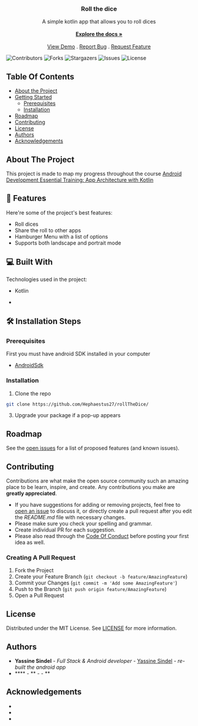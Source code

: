 <p align="center">
  <h3 align="center">Roll the dice</h3>

  <p align="center">
    A simple kotlin app that allows you to roll dices
    <br/>
    <br/>
    <a href="https://github.com/Hephaestus27/rollTheDice"><strong>Explore the docs »</strong></a>
    <br/>
    <br/>
    <a href="https://github.com/Hephaestus27/rollTheDice">View Demo</a>
    .
    <a href="https://github.com/Hephaestus27/rollTheDice/issues">Report Bug</a>
    .
    <a href="https://github.com/Hephaestus27/rollTheDice/issues">Request Feature</a>
  </p>
</p>

![Contributors](https://img.shields.io/github/contributors/Hephaestus27/rollTheDice?color=dark-green) ![Forks](https://img.shields.io/github/forks/Hephaestus27/rollTheDice?style=social) ![Stargazers](https://img.shields.io/github/stars/Hephaestus27/rollTheDice?style=social) ![Issues](https://img.shields.io/github/issues/Hephaestus27/rollTheDice) ![License](https://img.shields.io/github/license/Hephaestus27/rollTheDice) 

## Table Of Contents

* [About the Project](#about-the-project)
* [Getting Started](#🛠️-Installation-Steps)
  * [Prerequisites](#prerequisites)
  * [Installation](#installation)
* [Roadmap](#roadmap)
* [Contributing](#contributing)
* [License](#license)
* [Authors](#authors)
* [Acknowledgements](#acknowledgements)

## About The Project

This project is made to map my progress throughout the course [Android Development Essential Training: App Architecture with Kotlin](
 https://www.linkedin.com/learning/android-development-essential-training-app-architecture-with-kotlin/build-robust-apps-with-android-app-architecture)


## 🧐 Features

Here're some of the project's best features:

*   Roll dices
*   Share the roll to other apps
*   Hamburger Menu with a list of options
*   Supports both landscape and portrait mode

## 💻 Built With
 
Technologies used in the project:

*   Kotlin

*   <br/>

## 🛠️ Installation Steps

### Prerequisites

First you must have android SDK installed in your computer

* [AndroidSdk](https://developer.android.com/studio)

### Installation

1. Clone the repo

```sh
git clone https://github.com/Hephaestus27/rollTheDice/
```

3. Upgrade your package if a pop-up appears


## Roadmap

See the [open issues](https://github.com/Hephaestus27/rollTheDice/issues) for a list of proposed features (and known issues).

## Contributing

Contributions are what make the open source community such an amazing place to be learn, inspire, and create. Any contributions you make are **greatly appreciated**.
* If you have suggestions for adding or removing projects, feel free to [open an issue](https://github.com/Hephaestus27/rollTheDice/issues/new) to discuss it, or directly create a pull request after you edit the *README.md* file with necessary changes.
* Please make sure you check your spelling and grammar.
* Create individual PR for each suggestion.
* Please also read through the [Code Of Conduct](https://github.com/Hephaestus27/rollTheDice/blob/main/CODE_OF_CONDUCT.md) before posting your first idea as well.

### Creating A Pull Request

1. Fork the Project
2. Create your Feature Branch (`git checkout -b feature/AmazingFeature`)
3. Commit your Changes (`git commit -m 'Add some AmazingFeature'`)
4. Push to the Branch (`git push origin feature/AmazingFeature`)
5. Open a Pull Request

## License

Distributed under the MIT License. See [LICENSE](https://github.com/Hephaestus27/rollTheDice/blob/main/LICENSE.md) for more information.

## Authors

* **Yassine Sindel** - *Full Stack & Android developer* - [Yassine Sindel](https://github.com/hephaestus27) - *re-built the android app*
* **** - ** - []() - **

## Acknowledgements

* []()
* []()
* []()
